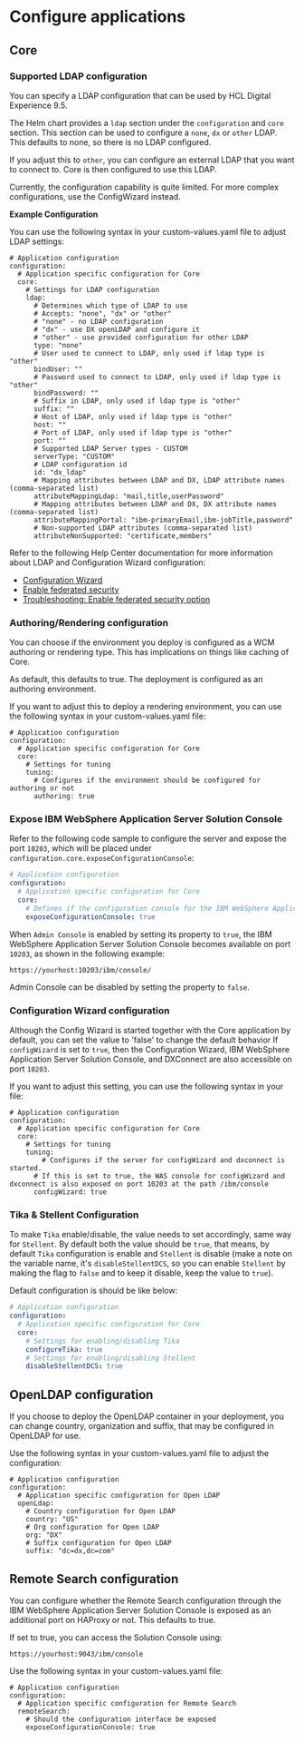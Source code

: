 # Configure applications

## Core

### Supported LDAP configuration

You can specify a LDAP configuration that can be used by HCL Digital Experience 9.5.

The Helm chart provides a `ldap` section under the `configuration` and `core` section. This section can be used to configure a `none`, `dx` or `other` LDAP. This defaults to none, so there is no LDAP configured.

If you adjust this to `other`, you can configure an external LDAP that you want to connect to. Core is then configured to use this LDAP.

Currently, the configuration capability is quite limited. For more complex configurations, use the ConfigWizard instead.

**Example Configuration**

You can use the following syntax in your custom-values.yaml file to adjust LDAP settings:

```
# Application configuration
configuration:
  # Application specific configuration for Core
  core:
    # Settings for LDAP configuration
    ldap:
      # Determines which type of LDAP to use
      # Accepts: "none", "dx" or "other"
      # "none" - no LDAP configuration
      # "dx" - use DX openLDAP and configure it
      # "other" - use provided configuration for other LDAP
      type: "none"
      # User used to connect to LDAP, only used if ldap type is "other"
      bindUser: ""
      # Password used to connect to LDAP, only used if ldap type is "other"
      bindPassword: ""
      # Suffix in LDAP, only used if ldap type is "other"
      suffix: ""
      # Host of LDAP, only used if ldap type is "other"
      host: ""
      # Port of LDAP, only used if ldap type is "other"
      port: ""
      # Supported LDAP Server types - CUSTOM
      serverType: "CUSTOM"
      # LDAP configuration id
      id: "dx_ldap"
      # Mapping attributes between LDAP and DX, LDAP attribute names (comma-separated list)
      attributeMappingLdap: "mail,title,userPassword"
      # Mapping attributes between LDAP and DX, DX attribute names (comma-separated list)
      attributeMappingPortal: "ibm-primaryEmail,ibm-jobTitle,password"
      # Non-supported LDAP attributes (comma-separated list)
      attributeNonSupported: "certificate,members"
```

Refer to the following Help Center documentation for more information about LDAP and Configuration Wizard configuration:

-   [Configuration Wizard](https://help.hcltechsw.com/digital-experience/9.5/config/cw_overview.html)<!--  (../config/cw_overview.md) -->
-   [Enable federated security](https://help.hcltechsw.com/digital-experience/9.5/config/cw_ldap.html)<!-- (../config/cw_ldap.md) -->
-   [Troubleshooting: Enable federated security option](https://help.hcltechsw.com/digital-experience/9.5/trouble/cw_ldap.html)<!-- (../trouble/cw_ldap.md) -->


### Authoring/Rendering configuration

You can choose if the environment you deploy is configured as a WCM authoring or rendering type. This has implications on things like caching of Core.

As default, this defaults to true. The deployment is configured as an authoring environment.

If you want to adjust this to deploy a rendering environment, you can use the following syntax in your custom-values.yaml file:

```
# Application configuration
configuration:
  # Application specific configuration for Core
  core:
    # Settings for tuning
    tuning:
      # Configures if the environment should be configured for authoring or not
      authoring: true
```

### Expose IBM WebSphere Application Server Solution Console 
Refer to the following code sample to configure the server and expose the port `10203`, which will be placed under `configuration.core.exposeConfigurationConsole`:

```yaml
# Application configuration
configuration:
  # Application specific configuration for Core
  core:
    # Defines if the configuration console for the IBM WebSphere Application Server of Core is exposed to the network
    exposeConfigurationConsole: true
```

When `Admin Console` is enabled by setting its property to `true`, the IBM WebSphere Application Server Solution Console becomes available on port `10203`, as shown in the following example:

```
https://yourhost:10203/ibm/console/
```

Admin Console can be disabled by setting the property to `false`.
### Configuration Wizard configuration

Although the Config Wizard is started together with the Core application by default, you can set the value to 'false' to change the default behavior
If `configWizard` is set to `true`, then the Configuration Wizard, IBM WebSphere Application Server Solution Console, and DXConnect are also accessible on port `10203`.

If you want to adjust this setting, you can use the following syntax in your file:

```
# Application configuration
configuration:
  # Application specific configuration for Core
  core:
    # Settings for tuning
    tuning:
        # Configures if the server for configWizard and dxconnect is started.
      # If this is set to true, the WAS console for configWizard and dxconnect is also exposed on port 10203 at the path /ibm/console
      configWizard: true
```

### Tika & Stellent Configuration
To make `Tika` enable/disable, the value needs to set accordingly, same way for `Stellent`. By default both the value should be `true`, that means, by default `Tika` configuration is enable and `Stellent` is disable (make a note on the variable name, it's `disableStellentDCS`, so you can enable `Stellent` by making the flag to `false` and to keep it disable, keep the value to `true`).

Default configuration is should be like below:

```yaml
# Application configuration
configuration:
  # Application specific configuration for Core
  core:
    # Settings for enabling/disabling Tika
    configureTika: true 
    # Settings for enabling/disabling Stellent
    disableStellentDCS: true
```

## OpenLDAP configuration

If you choose to deploy the OpenLDAP container in your deployment, you can change country, organization and suffix, that may be configured in OpenLDAP for use.

Use the following syntax in your custom-values.yaml file to adjust the configuration:

```
# Application configuration
configuration:
  # Application specific configuration for Open LDAP
  openLdap:
    # Country configuration for Open LDAP
    country: "US"
    # Org configuration for Open LDAP
    org: "DX"
    # Suffix configuration for Open LDAP
    suffix: "dc=dx,dc=com"
```

## Remote Search configuration

You can configure whether the Remote Search configuration through the IBM WebSphere Application Server Solution Console is exposed as an additional port on HAProxy or not. This defaults to true.

If set to true, you can access the Solution Console using:

```
https://yourhost:9043/ibm/console
```

Use the following syntax in your custom-values.yaml file:

```
# Application configuration
configuration:
  # Application specific configuration for Remote Search
  remoteSearch:
    # Should the configuration interface be exposed
    exposeConfigurationConsole: true

```
